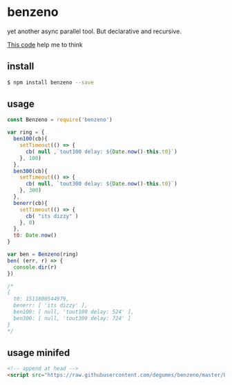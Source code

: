 # benzeno
yet another async parallel tool. But declarative and recursive.

[This code](https://gist.github.com/branneman/d3e3d98703aa6e31701a) help me to think

## install
```bash
$ npm install benzeno --save
```

## usage
``` javascript
const Benzeno = require('benzeno')

var ring = {
  ben100(cb){
    setTimeout(() => {
      cb( null ,`tout100 delay: ${Date.now()-this.t0}`)
    }, 100)
  },
  ben300(cb){
    setTimeout(() => {
      cb( null, `tout300 delay: ${Date.now()-this.t0}`)
    }, 300)
  },
  benerr(cb){
    setTimeout(() => {
      cb( "its dizzy" )
    }, 0)
  },
  t0: Date.now()
}

var ben = Benzeno(ring)
ben( (err, r) => {
  console.dir(r)
})

/*
{
  t0: 1511800544979,
  benerr: [ 'its dizzy' ],
  ben100: [ null, 'tout100 delay: 524' ],
  ben300: [ null, 'tout300 delay: 724' ]
}
*/
```
## usage minifed
```html
<!-- append at head -->
<script src="https://raw.githubusercontent.com/degumes/benzeno/master/benzeno.min.js"></script>
```
